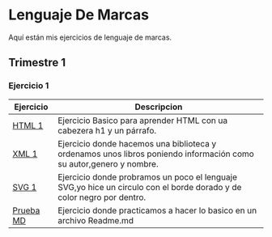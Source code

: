 # Lenguaje De Marcas
Aquí están mis ejercicios de lenguaje de marcas.

## Trimestre 1 ##

### Ejercicio 1 ###

**Ejercicio**|**Descripcion**
---------|-----------
[HTML 1](https://github.com/AlvaroAMGX/Lenguaje-De-Marcas/blob/main/Trimestre%201/Ejercicio%201/html%201.html)|Ejercicio Basico para aprender HTML con ua cabezera h1 y un párrafo.
[XML 1](https://github.com/AlvaroAMGX/Lenguaje-De-Marcas/blob/main/Trimestre%201/Ejercicio%201/XML.1.xml)|Ejercicio donde hacemos una biblioteca y ordenamos unos libros poniendo información como su autor,genero y nombre.
[SVG 1](https://github.com/AlvaroAMGX/Lenguaje-De-Marcas/blob/main/Trimestre%201/Tema%201/Ejercicio%201/SVG%201.html)|Ejercicio donde probramos un poco el lenguaje SVG,yo hice un circulo con el borde dorado y de color negro por dentro.
[Prueba MD](https://github.com/AlvaroAMGX/Prueba/tree/main)|Ejercicio donde practicamos a hacer lo basico en un archivo Readme.md
